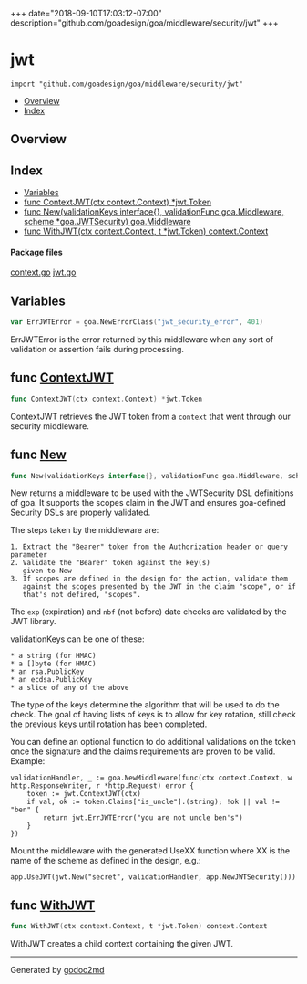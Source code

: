 +++
date="2018-09-10T17:03:12-07:00"
description="github.com/goadesign/goa/middleware/security/jwt"
+++


# jwt
`import "github.com/goadesign/goa/middleware/security/jwt"`

* [Overview](#pkg-overview)
* [Index](#pkg-index)

## <a name="pkg-overview">Overview</a>



## <a name="pkg-index">Index</a>
* [Variables](#pkg-variables)
* [func ContextJWT(ctx context.Context) *jwt.Token](#ContextJWT)
* [func New(validationKeys interface{}, validationFunc goa.Middleware, scheme *goa.JWTSecurity) goa.Middleware](#New)
* [func WithJWT(ctx context.Context, t *jwt.Token) context.Context](#WithJWT)


#### <a name="pkg-files">Package files</a>
[context.go](/src/github.com/goadesign/goa/middleware/security/jwt/context.go) [jwt.go](/src/github.com/goadesign/goa/middleware/security/jwt/jwt.go) 



## <a name="pkg-variables">Variables</a>
``` go
var ErrJWTError = goa.NewErrorClass("jwt_security_error", 401)
```
ErrJWTError is the error returned by this middleware when any sort of validation or assertion
fails during processing.



## <a name="ContextJWT">func</a> [ContextJWT](/src/target/context.go?s=342:389#L15)
``` go
func ContextJWT(ctx context.Context) *jwt.Token
```
ContextJWT retrieves the JWT token from a `context` that went through our security middleware.



## <a name="New">func</a> [New](/src/target/jwt.go?s=1992:2099#L58)
``` go
func New(validationKeys interface{}, validationFunc goa.Middleware, scheme *goa.JWTSecurity) goa.Middleware
```
New returns a middleware to be used with the JWTSecurity DSL definitions of goa.  It supports the
scopes claim in the JWT and ensures goa-defined Security DSLs are properly validated.

The steps taken by the middleware are:


	1. Extract the "Bearer" token from the Authorization header or query parameter
	2. Validate the "Bearer" token against the key(s)
	   given to New
	3. If scopes are defined in the design for the action, validate them
	   against the scopes presented by the JWT in the claim "scope", or if
	   that's not defined, "scopes".

The `exp` (expiration) and `nbf` (not before) date checks are validated by the JWT library.

validationKeys can be one of these:


	* a string (for HMAC)
	* a []byte (for HMAC)
	* an rsa.PublicKey
	* an ecdsa.PublicKey
	* a slice of any of the above

The type of the keys determine the algorithm that will be used to do the check.  The goal of
having lists of keys is to allow for key rotation, still check the previous keys until rotation
has been completed.

You can define an optional function to do additional validations on the token once the signature
and the claims requirements are proven to be valid.  Example:


	validationHandler, _ := goa.NewMiddleware(func(ctx context.Context, w http.ResponseWriter, r *http.Request) error {
	    token := jwt.ContextJWT(ctx)
	    if val, ok := token.Claims["is_uncle"].(string); !ok || val != "ben" {
	        return jwt.ErrJWTError("you are not uncle ben's")
	    }
	})

Mount the middleware with the generated UseXX function where XX is the name of the scheme as
defined in the design, e.g.:


	app.UseJWT(jwt.New("secret", validationHandler, app.NewJWTSecurity()))



## <a name="WithJWT">func</a> [WithJWT](/src/target/context.go?s=133:196#L10)
``` go
func WithJWT(ctx context.Context, t *jwt.Token) context.Context
```
WithJWT creates a child context containing the given JWT.








- - -
Generated by [godoc2md](https://godoc.org/github.com/davecheney/godoc2md)
